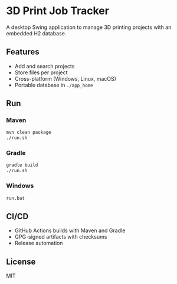 # 3D Print Job Tracker

A desktop Swing application to manage 3D printing projects with an embedded H2 database.

## Features
- Add and search projects
- Store files per project
- Cross-platform (Windows, Linux, macOS)
- Portable database in `./app_home`

## Run

### Maven
```bash
mvn clean package
./run.sh
```

### Gradle
```bash
gradle build
./run.sh
```

### Windows
```cmd
run.bat
```

## CI/CD
- GitHub Actions builds with Maven and Gradle
- GPG-signed artifacts with checksums
- Release automation

## License
MIT
